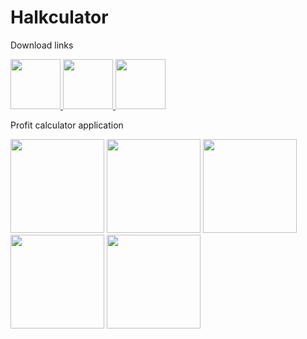 # Halkculator
Download links


<p align="left">
  <a href="https://play.google.com/store/apps/details?id=com.berkayozdemir.yaplist">
    <img src="https://github.com/ozdemirberkay/yaplist/assets/55758394/8c655b41-32a7-487b-a2aa-63f2972a37a4" width="80" />
  </a>
  <a href="https://appgallery.huawei.com/app/C109776171">
    <img src="https://github.com/ozdemirberkay/yaplist/assets/55758394/d60c7a76-f4d6-471e-9f62-0a0ae4b8345a" width="80" />
  </a>
  <a href="https://global.app.mi.com/details?lo=ID&id=com.berkayozdemir.yaplist">
    <img src="https://github.com/ozdemirberkay/yaplist/assets/55758394/cd4c7abf-d4e9-4d04-a5cd-c5c10e6e8872" width="80" />
  </a>
</p>


Profit calculator application

<p align="left">
  <img src="https://github.com/ozdemirberkay/halkculator/assets/55758394/b3eeae40-989b-4a05-a8e2-84987ae9f914" width="150" />
  <img src="https://github.com/ozdemirberkay/halkculator/assets/55758394/7ba0fd4a-92a0-4125-9800-bc13b34449ae" width="150" />
  <img src="https://github.com/ozdemirberkay/halkculator/assets/55758394/324b8680-9d1a-4939-9cc3-799e627864b6" width="150" />
  <img src="https://github.com/ozdemirberkay/halkculator/assets/55758394/12d06de6-74c5-4a5a-8fa3-2853781161e3" width="150" />
  <img src="https://github.com/ozdemirberkay/halkculator/assets/55758394/7ac6fe1a-3cd6-449e-8260-4a15f95dc3f1" width="150" />
</p>
